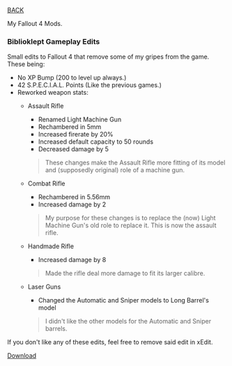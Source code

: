 
[BACK](..)

My Fallout 4 Mods.

### Biblioklept Gameplay Edits

Small edits to Fallout 4 that remove some of my gripes from the game. These being: 
- No XP Bump (200 to level up always.)
- 42 S.P.E.C.I.A.L. Points (Like the previous games.)
- Reworked weapon stats:
	- Assault Rifle 
		- Renamed Light Machine Gun
		- Rechambered in 5mm
		- Increased firerate by 20%
		- Increased default capacity to 50 rounds
		- Decreased damage by 5
		
		> These changes make the Assault Rifle more fitting of its model and (supposedly original) role of a machine gun.
		
	- Combat Rifle 
		- Rechambered in 5.56mm 
		- Increased damage by 2
		
		> My purpose for these changes is to replace the (now) Light Machine Gun's old role to replace it. This is now the assault rifle.
		
	- Handmade Rifle
		- Increased damage by 8
		
		> Made the rifle deal more damage to fit its larger calibre.
		
	- Laser Guns
		- Changed the Automatic and Sniper models to Long Barrel's model
		
		> I didn't like the other models for the Automatic and Sniper barrels.

If you don't like any of these edits, feel free to remove said edit in xEdit.

[Download](./dl/BibliokleptGameplayEdits.esp)
